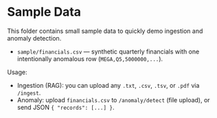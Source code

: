 # Sample Data

This folder contains small sample data to quickly demo ingestion and anomaly detection.

- `sample/financials.csv` — synthetic quarterly financials with one intentionally anomalous row (`MEGA,Q5,5000000,...`).

Usage:
- Ingestion (RAG): you can upload any `.txt`, `.csv`, `.tsv`, or `.pdf` via `/ingest`.
- Anomaly: upload `financials.csv` to `/anomaly/detect` (file upload), or send JSON `{ "records": [...] }`.
